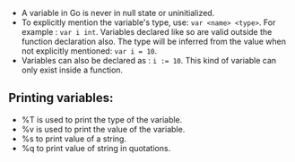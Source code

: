 - A variable in Go is never in null state or uninitialized. 
- To explicitly mention the variable's type, use: `var <name> <type>`. For example : `var i int`. Variables declared like so are valid outside the function declaration also. The type will be inferred from the value when not explicitly mentioned: `var i = 10`.
- Variables can also be declared as : `i := 10`. This kind of variable can only exist inside a function.
## Printing variables:
- %T is used to print the type of the variable. 
- %v is used to print the value of the variable. 
- %s to print value of a string. 
- %q to print value of string in quotations. 